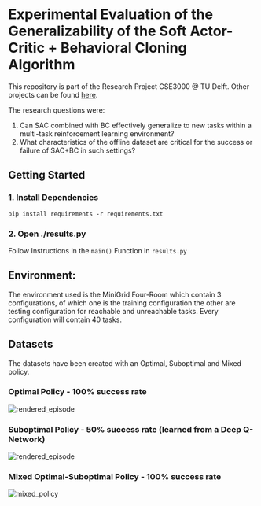 # Experimental Evaluation of the Generalizability of the Soft Actor-Critic + Behavioral Cloning Algorithm

This repository is part of the Research Project CSE3000 @ TU Delft. Other projects can be found [here](https://cse3000-research-project.github.io/2024/Q2).

The research questions were:
1. Can SAC combined with BC effectively generalize to new tasks within a multi-task reinforcement learning environment?
2. What characteristics of the offline dataset are critical for the success or failure of SAC+BC in such settings?

## Getting Started

### 1. Install Dependencies
```
pip install requirements -r requirements.txt
```

### 2. Open ./results.py
Follow Instructions in the `main()` Function in `results.py`

## Environment:
The environment used is the MiniGrid Four-Room which contain 3 configurations, of which one is the training configuration the other are testing configuration for reachable and unreachable tasks. Every configuration will contain 40 tasks. 

## Datasets
The datasets have been created with an Optimal, Suboptimal and Mixed policy.

### Optimal Policy - 100% success rate
![rendered_episode](https://github.com/AxelGeist/multi-task-offline-reinforcement-learning/assets/73136957/0d6a7199-8e6a-4484-9e87-de3e49ec4aa5)

### Suboptimal Policy - 50% success rate (learned from a Deep Q-Network)
![rendered_episode](https://github.com/AxelGeist/multi-task-offline-reinforcement-learning/assets/73136957/078642f3-e2d1-4628-b989-8e5db2d0214f)

### Mixed Optimal-Suboptimal Policy - 100% success rate
![mixed_policy](https://github.com/AxelGeist/multi-task-offline-reinforcement-learning/assets/73136957/eefba3be-40dd-4797-9fae-167421c47abd)


